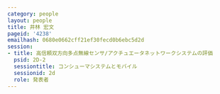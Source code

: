 ```yaml
---
category: people
layout: people
title: 井林 宏文
pageid: '4238'
emailhash: 0680e0662cff21ef30fecd0b6ebc5d2d
session:
- title: 高信頼双方向多点無線センサ/アクチュエータネットワークシステムの評価
  psid: 2D-2
  sessiontitle: コンシューマシステムとモバイル
  sessionid: 2d
  role: 発表者
---
```

